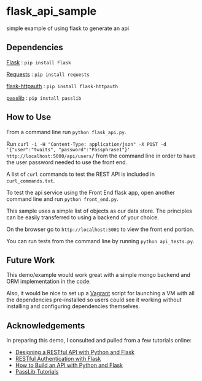 # flask_api_sample
simple example of using flask to generate an api

## Dependencies

[Flask](http://flask.pocoo.org/)
:   `pip install Flask`

[Requests](http://docs.python-requests.org/en/latest/)
:   `pip install requests`

[flask-httpauth](https://flask-httpauth.readthedocs.org/en/latest/)
:   `pip install flask-httpauth`

[passlib](https://pythonhosted.org/passlib/)
:   `pip install passlib`

## How to Use

From a command line run `python flask_api.py`.

Run `curl -i -H "Content-Type: application/json" -X POST -d '{"user":"twaits", "password":"Passphrase1"}' http://localhost:5000/api/users/` from the command line in order to have the user password needed to use the front end.

A list of `curl` commands to test the REST API is included in `curl_commands.txt`.

To test the api service using the Front End flask app, open another command line and run `python front_end.py`.

This sample uses a simple list of objects as our data store. The principles can be easily transferred to using a backend of your choice.

On the browser go to `http://localhost:5001` to view the front end portion.

You can run tests from the command line by running `python api_tests.py`.

## Future Work

This demo/example would work great with a simple mongo backend and ORM implementation in the code.

Also, it would be nice to set up a [Vagrant]('https://www.vagrantup.com/') script for launching a VM with all the dependencies pre-installed so users could see it working without installing and configuring dependencies themselves.

## Acknowledgements

In preparing this demo, I consulted and pulled from a few tutorials online:

* [Designing a RESTful API with Python and Flask](http://blog.miguelgrinberg.com/post/designing-a-restful-api-with-python-and-flask)
* [RESTful Authentication with Flask](http://blog.miguelgrinberg.com/post/restful-authentication-with-flask)
* [How to Build an API with Python and Flask](http://tech.pro/tutorial/1213/how-to-build-an-api-with-python-and-flask)
* [PassLib Tutorials](https://pythonhosted.org/passlib/)
